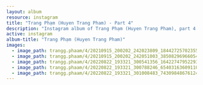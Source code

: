 ```yaml
---
layout: album
resource: instagram
title: "Trang Phạm (Huyen Trang Pham) - Part 4"
description: "Instagram album of Trang Phạm (Huyen Trang Pham), part 4."
active: instagram
album-title: "Trang Phạm (Huyen Trang Pham)"
images:
  - image_path: trangg.phaam/4/20210915_200202_242023809_184427257023551_6045391759186111529_n.jpg
  - image_path: trangg.phaam/4/20210915_200202_242051003_385082969660544_7109852564504327181_n.jpg
  - image_path: trangg.phaam/4/20220822_193321_300541356_164227479522932_8394781515871806244_n.jpg
  - image_path: trangg.phaam/4/20220822_193321_300788246_654031636091100_1421660047031354616_n.jpg
  - image_path: trangg.phaam/4/20220822_193321_301008483_743098486761246_7791226867824051531_n.jpg
---
```

